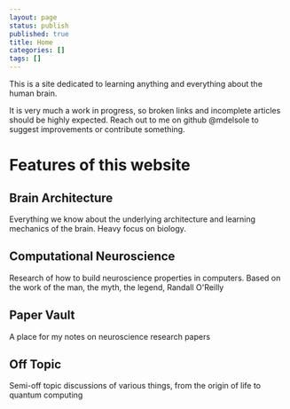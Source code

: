 ```yaml
---
layout: page
status: publish
published: true
title: Home
categories: []
tags: []
---
```

This is a site dedicated to learning anything and everything about the human brain. 

It is very much a work in progress, so broken links and incomplete articles should be highly expected. Reach out to me on github @mdelsole to suggest improvements or contribute something.

# Features of this website

## Brain Architecture

Everything we know about the underlying architecture and learning mechanics of the brain. Heavy focus on biology.

## Computational Neuroscience

Research of how to build neuroscience properties in computers. Based on the work of the man, the myth, the legend, Randall O'Reilly

## Paper Vault

A place for my notes on neuroscience research papers

## Off Topic

Semi-off topic discussions of various things, from the origin of life to quantum computing

<div class="home">

</div>
